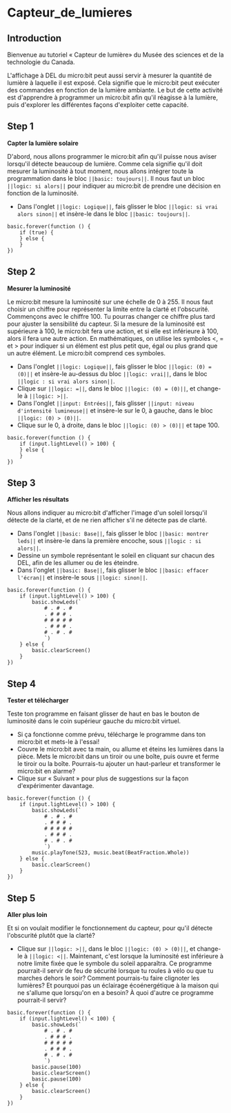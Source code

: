 # Capteur_de_lumieres

## Introduction
Bienvenue au tutoriel « Capteur de lumière» du Musée des sciences et de la technologie du Canada.

L'affichage à DEL du micro:bit peut aussi servir à mesurer la quantité de lumière à laquelle il est exposé. Cela signifie que le micro:bit peut exécuter des commandes en fonction de la lumière ambiante.
Le but de cette activité est d'apprendre à programmer un micro:bit afin qu'il réagisse à la lumière, puis d'explorer les différentes façons d'exploiter cette capacité.

## Step 1
**Capter la lumière solaire**

D'abord, nous allons programmer le micro:bit afin qu'il puisse nous aviser lorsqu'il détecte beaucoup de lumière. Comme cela signifie qu'il doit mesurer la luminosité à tout moment, nous allons intégrer toute la programmation dans le bloc ``||basic: toujours||``.
Il nous faut un bloc ``||logic: si alors||`` pour indiquer au micro:bit de prendre une décision en fonction de la luminosité.
- Dans l'onglet ``||logic: Logique||``, fais glisser le bloc ``||logic: si vrai alors sinon||`` et insère-le dans le bloc ``||basic: toujours||``.

```blocks
basic.forever(function () {
    if (true) {  	
    } else {
    }
})
```

## Step 2
**Mesurer la luminosité**

Le micro:bit mesure la luminosité sur une échelle de 0 à 255. Il nous faut choisir un chiffre pour représenter la limite entre la clarté et l'obscurité. Commençons avec le chiffre 100. Tu pourras changer ce chiffre plus tard pour ajuster la sensibilité du capteur.
Si la mesure de la luminosité est supérieure à 100, le micro:bit fera une action, et si elle est inférieure à 100, alors il fera une autre action.
En mathématiques, on utilise les symboles <, = et > pour indiquer si un élément est plus petit que, égal ou plus grand que un autre élément. Le micro:bit comprend ces symboles.
- Dans l'onglet ``||logic: Logique||``, fais glisser le bloc ``||logic: (0) = (0)||`` et insère-le au-dessus du bloc ``||logic: vrai||``, dans le bloc ``||logic : si vrai alors sinon||``.
- Clique sur ``||logic: =||``, dans le bloc ``||logic: (0) = (0)||``, et change-le à ``||logic: >||``.
- Dans l'onglet ``||input: Entrées||``, fais glisser ``||input: niveau d'intensité lumineuse||`` et insère-le sur le 0, à gauche, dans le bloc ``||logic: (0) > (0)||``.
- Clique sur le 0, à droite, dans le bloc ``||logic: (0) > (0)||`` et tape 100.

```blocks
basic.forever(function () {
    if (input.lightLevel() > 100) {
    } else {   	
    }
})
```

## Step 3
**Afficher les résultats**

Nous allons indiquer au micro:bit d'afficher l'image d'un soleil lorsqu'il détecte de la clarté, et de ne rien afficher s'il ne détecte pas de clarté.

- Dans l'onglet ``||basic: Base||``, fais glisser le bloc ``||basic: montrer leds||`` et insère-le dans la première encoche, sous ``||logic : si alors||``.
- Dessine un symbole représentant le soleil en cliquant sur chacun des DEL, afin de les allumer ou de les éteindre.
- Dans l'onglet ``||basic: Base||``, fais glisser le bloc ``||basic: effacer l'écran||`` et insère-le sous ``||logic: sinon||``.

```blocks
basic.forever(function () {
    if (input.lightLevel() > 100) {
        basic.showLeds(`
            # . # . #
            . # # # .
            # # # # #
            . # # # .
            # . # . #
            `)
    } else {
        basic.clearScreen()
    }
})
```


## Step 4
**Tester et télécharger**

Teste ton programme en faisant glisser de haut en bas le bouton de luminosité dans le coin supérieur gauche du micro:bit virtuel. 
- Si ça fonctionne comme prévu, télécharge le programme dans ton micro:bit et mets-le à l'essai!
- Couvre le micro:bit avec ta main, ou allume et éteins les lumières dans la pièce. Mets le micro:bit dans un tiroir ou une boîte, puis ouvre et ferme le tiroir ou la boîte. Pourrais-tu ajouter un haut-parleur et transformer le micro:bit en alarme?  
- Clique sur « Suivant » pour plus de suggestions sur la façon d'expérimenter davantage.

```blocks
basic.forever(function () {
    if (input.lightLevel() > 100) {
        basic.showLeds(`
            # . # . #
            . # # # .
            # # # # #
            . # # # .
            # . # . #
            `)
        music.playTone(523, music.beat(BeatFraction.Whole))
    } else {
        basic.clearScreen()
    }
})
```

## Step 5
**Aller plus loin**  

Et si on voulait modifier le fonctionnement du capteur, pour qu'il détecte l'obscurité plutôt que la clarté? 
- Clique sur ``||logic: >||``, dans le bloc ``||logic: (0) > (0)||``, et change-le à ``||logic: <||``. Maintenant, c'est lorsque la luminosité est inférieure à notre limite fixée que le symbole du soleil apparaîtra.
Ce programme pourrait-il servir de feu de sécurité lorsque tu roules à vélo ou que tu marches dehors le soir? Comment pourrais-tu faire clignoter les lumières?
Et pourquoi pas un éclairage écoénergétique à la maison qui ne s'allume que lorsqu'on en a besoin? À quoi d'autre ce programme pourrait-il servir? 
```blocks
basic.forever(function () {
    if (input.lightLevel() < 100) {
        basic.showLeds(`
            # . # . #
            . # # # .
            # # # # #
            . # # # .
            # . # . #
            `)
        basic.pause(100)
        basic.clearScreen()
        basic.pause(100)
    } else {
        basic.clearScreen()
    }
})
```
